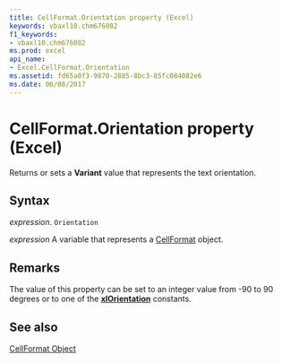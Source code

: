 ```yaml
---
title: CellFormat.Orientation property (Excel)
keywords: vbaxl10.chm676082
f1_keywords:
- vbaxl10.chm676082
ms.prod: excel
api_name:
- Excel.CellFormat.Orientation
ms.assetid: fd65a0f3-9870-2885-8bc3-85fc084082e6
ms.date: 06/08/2017
---
```



# CellFormat.Orientation property (Excel)

Returns or sets a  **Variant** value that represents the text orientation.


## Syntax

_expression_. `Orientation`

_expression_ A variable that represents a [CellFormat](Excel.CellFormat.md) object.


## Remarks

The value of this property can be set to an integer value from -90 to 90 degrees or to one of the [**xlOrientation**](Excel.xlorientation.md) constants.

## See also


[CellFormat Object](Excel.CellFormat.md)

